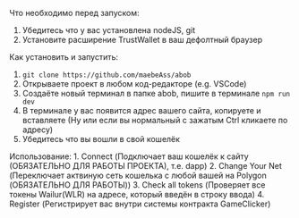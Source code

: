 Что необходимо перед запуском:
  1. Убедитесь что у вас установлена nodeJS, git
  2. Установите расширение TrustWallet в ваш дефолтный браузер

Как установить и запустить:
  1. `git clone https://github.com/maebeAss/abob`
  2. Открываете проект в любом код-редакторе (e.g. VSCode)
  3. Создаёте новый терминал в папке abob, пишите в терминале `npm run dev`
  4. В терминале у вас появится адрес вашего сайта, копируете и вставляете (Ну или если вы нормальный с зажатым Ctrl кликаете по адресу)
  5. Убедитесь что вы вошли в свой кошелёк

Использование:
    1. Connect (Подключает ваш кошелёк к сайту (ОБЯЗАТЕЛЬНО ДЛЯ РАБОТЫ ПРОЕКТА), т.е. dapp)
    2. Change Your Net (Переключает актвиную сеть кошелька с любой вашей на Polygon (ОБЯЗАТЕЛЬНО ДЛЯ РАБОТЫ))
    3. Check all tokens (Проверяет все токены Wailur(WLR) на адресе, который введён в строку ввода)
    4. Register (Регистрирует вас внутри системы контракта GameClicker)
